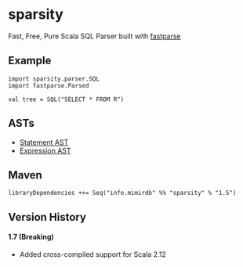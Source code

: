 # sparsity
Fast, Free, Pure Scala SQL Parser built with [fastparse](http://www.lihaoyi.com/fastparse/)

## Example
```
import sparsity.parser.SQL
import fastparse.Parsed

val tree = SQL("SELECT * FROM R")
```

## ASTs
* [Statement AST](https://github.com/UBOdin/sparsity/blob/master/src/main/scala/sparsity/statement/Statement.scala)
* [Expression AST](https://github.com/UBOdin/sparsity/blob/master/src/main/scala/sparsity/expression/Expression.scala)

## Maven
```
libraryDependencies ++= Seq("info.mimirdb" %% "sparsity" % "1.5")
```


## Version History


#### 1.7 (Breaking)
- Added cross-compiled support for Scala 2.12